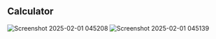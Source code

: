 ## Calculator
![Screenshot 2025-02-01 045208](https://github.com/user-attachments/assets/e1f7e8fb-ccd4-4e1d-b6b1-da3b4e122fd2)
![Screenshot 2025-02-01 045139](https://github.com/user-attachments/assets/cff7a5e1-3073-4bd5-8cc4-0957d68cc4a8)
